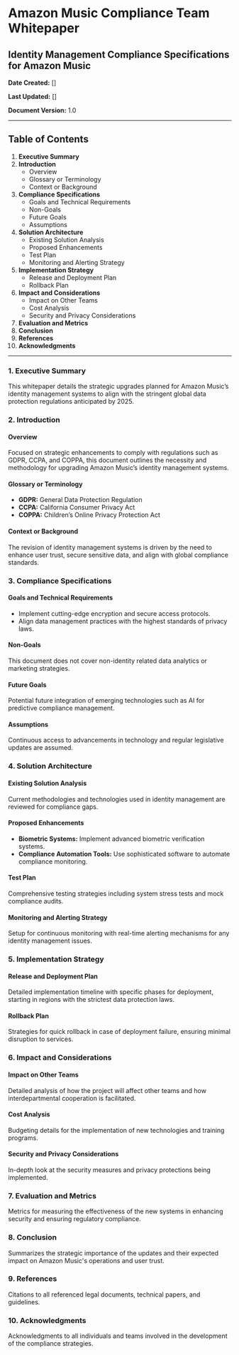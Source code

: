 # Amazon Music Compliance Team Whitepaper

## Identity Management Compliance Specifications for Amazon Music

**Date Created:** []

**Last Updated:** []

**Document Version:** 1.0

---

## Table of Contents
1. **Executive Summary**
2. **Introduction**
   - Overview
   - Glossary or Terminology
   - Context or Background
3. **Compliance Specifications**
   - Goals and Technical Requirements
   - Non-Goals
   - Future Goals
   - Assumptions
4. **Solution Architecture**
   - Existing Solution Analysis
   - Proposed Enhancements
   - Test Plan
   - Monitoring and Alerting Strategy
5. **Implementation Strategy**
   - Release and Deployment Plan
   - Rollback Plan
6. **Impact and Considerations**
   - Impact on Other Teams
   - Cost Analysis
   - Security and Privacy Considerations
7. **Evaluation and Metrics**
8. **Conclusion**
9. **References**
10. **Acknowledgments**

---

### 1. Executive Summary

This whitepaper details the strategic upgrades planned for Amazon Music’s identity management systems to align with the stringent global data protection regulations anticipated by 2025.

### 2. Introduction

#### Overview

Focused on strategic enhancements to comply with regulations such as GDPR, CCPA, and COPPA, this document outlines the necessity and methodology for upgrading Amazon Music’s identity management systems.

#### Glossary or Terminology

- **GDPR:** General Data Protection Regulation
- **CCPA:** California Consumer Privacy Act
- **COPPA:** Children’s Online Privacy Protection Act

#### Context or Background

The revision of identity management systems is driven by the need to enhance user trust, secure sensitive data, and align with global compliance standards.

### 3. Compliance Specifications

#### Goals and Technical Requirements

- Implement cutting-edge encryption and secure access protocols.
- Align data management practices with the highest standards of privacy laws.

#### Non-Goals

This document does not cover non-identity related data analytics or marketing strategies.

#### Future Goals

Potential future integration of emerging technologies such as AI for predictive compliance management.

#### Assumptions

Continuous access to advancements in technology and regular legislative updates are assumed.

### 4. Solution Architecture

#### Existing Solution Analysis

Current methodologies and technologies used in identity management are reviewed for compliance gaps.

#### Proposed Enhancements

- **Biometric Systems:** Implement advanced biometric verification systems.
- **Compliance Automation Tools:** Use sophisticated software to automate compliance monitoring.

#### Test Plan

Comprehensive testing strategies including system stress tests and mock compliance audits.

#### Monitoring and Alerting Strategy

Setup for continuous monitoring with real-time alerting mechanisms for any identity management issues.

### 5. Implementation Strategy

#### Release and Deployment Plan

Detailed implementation timeline with specific phases for deployment, starting in regions with the strictest data protection laws.

#### Rollback Plan

Strategies for quick rollback in case of deployment failure, ensuring minimal disruption to services.

### 6. Impact and Considerations

#### Impact on Other Teams

Detailed analysis of how the project will affect other teams and how interdepartmental cooperation is facilitated.

#### Cost Analysis

Budgeting details for the implementation of new technologies and training programs.

#### Security and Privacy Considerations

In-depth look at the security measures and privacy protections being implemented.

### 7. Evaluation and Metrics

Metrics for measuring the effectiveness of the new systems in enhancing security and ensuring regulatory compliance.

### 8. Conclusion

Summarizes the strategic importance of the updates and their expected impact on Amazon Music's operations and user trust.

### 9. References

Citations to all referenced legal documents, technical papers, and guidelines.

### 10. Acknowledgments

Acknowledgments to all individuals and teams involved in the development of the compliance strategies.
